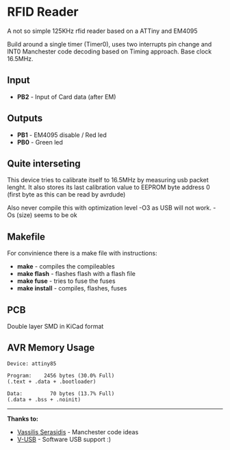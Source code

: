 RFID Reader
===========

A not so simple 125KHz rfid reader based on a ATTiny and EM4095

Build around a single timer (Timer0), uses two interrupts pin change and INT0
Manchester code decoding based on Timing approach. Base clock 16.5MHz.

Input
-------
- **PB2** - Input of Card data (after EM)

Outputs
-------
- **PB1** - EM4095 disable / Red led
- **PB0** - Green led

Quite interseting
------
This device tries to calibrate itself to 16.5MHz by measuring usb packet lenght. It also stores its last calibration
value to EEPROM byte address 0 (first byte as this can be read by avrdude)

Also never compile this with optimization level -O3 as USB will not work. -Os (size) seems to be ok

Makefile
------
For convinience there is a make file with instructions:
- **make** - compiles the compileables
- **make flash** - flashes flash with a flash file
- **make fuse** - tries to fuse the fuses
- **make install** - compiles, flashes, fuses

PCB
------
Double layer SMD in KiCad format

AVR Memory Usage
------
```
Device: attiny85

Program:    2456 bytes (30.0% Full)
(.text + .data + .bootloader)

Data:         70 bytes (13.7% Full)
(.data + .bss + .noinit)
```
---
**Thanks to:**

- [Vassilis Serasidis](http://www.serasidis.gr/circuits/RFID_reader/125kHz_RFID_reader.htm) - Manchester code ideas
- [V-USB](http://www.obdev.at/products/vusb/index.html) - Software USB support :)
